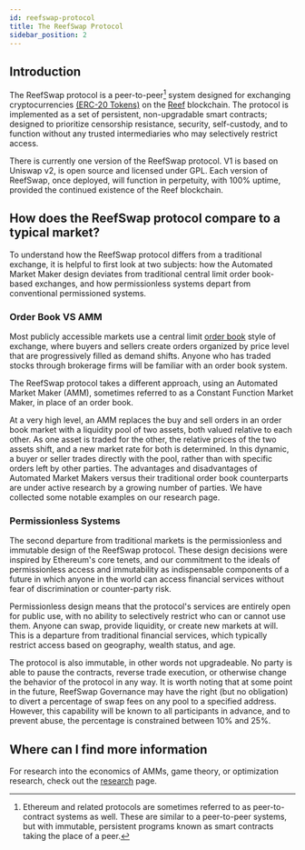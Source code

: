 ```yaml
---
id: reefswap-protocol
title: The ReefSwap Protocol
sidebar_position: 2
---
```



## Introduction

The ReefSwap protocol is a peer-to-peer[^1] system designed for exchanging cryptocurrencies [(ERC-20 Tokens)](https://ethereum.org/en/developers/docs/standards/tokens/ERC-20/) on the [Reef](https://reef.io/) blockchain. The protocol is implemented as a set of persistent, non-upgradable smart contracts; designed to prioritize censorship resistance, security, self-custody, and to function without any trusted intermediaries who may selectively restrict access.

There is currently one version of the ReefSwap protocol. V1 is based on Uniswap v2, is open source and licensed under GPL. Each version of ReefSwap, once deployed, will function in perpetuity, with 100% uptime, provided the continued existence of the Reef blockchain.

## How does the ReefSwap protocol compare to a typical market?

To understand how the ReefSwap protocol differs from a traditional exchange, it is helpful to first look at two subjects: how the Automated Market Maker design deviates from traditional central limit order book-based exchanges, and how permissionless systems depart from conventional permissioned systems.

### Order Book VS AMM

Most publicly accessible markets use a central limit [order book](https://www.investopedia.com/terms/o/order-book.asp) style of exchange, where buyers and sellers create orders organized by price level that are progressively filled as demand shifts. Anyone who has traded stocks through brokerage firms will be familiar with an order book system.

The ReefSwap protocol takes a different approach, using an Automated Market Maker (AMM), sometimes referred to as a Constant Function Market Maker, in place of an order book.

At a very high level, an AMM replaces the buy and sell orders in an order book market with a liquidity pool of two assets, both valued relative to each other. As one asset is traded for the other, the relative prices of the two assets shift, and a new market rate for both is determined. In this dynamic, a buyer or seller trades directly with the pool, rather than with specific orders left by other parties. The advantages and disadvantages of Automated Market Makers versus their traditional order book counterparts are under active research by a growing number of parties. We have collected some notable examples on our research page.

### Permissionless Systems

The second departure from traditional markets is the permissionless and immutable design of the ReefSwap protocol. These design decisions were inspired by Ethereum's core tenets, and our commitment to the ideals of permissionless access and immutability as indispensable components of a future in which anyone in the world can access financial services without fear of discrimination or counter-party risk.

Permissionless design means that the protocol's services are entirely open for public use, with no ability to selectively restrict who can or cannot use them. Anyone can swap, provide liquidity, or create new markets at will. This is a departure from traditional financial services, which typically restrict access based on geography, wealth status, and age.

The protocol is also immutable, in other words not upgradeable. No party is able to pause the contracts, reverse trade execution, or otherwise change the behavior of the protocol in any way. It is worth noting that at some point in the future, ReefSwap Governance may have the right (but no obligation) to divert a percentage of swap fees on any pool to a specified address. However, this capability will be known to all participants in advance, and to prevent abuse, the percentage is constrained between 10% and 25%.

## Where can I find more information

For research into the economics of AMMs, game theory, or optimization research, check out the [research](./research.md) page.

[^1]: Ethereum and related protocols are sometimes referred to as peer-to-contract systems as well. These are similar to a peer-to-peer systems, but with immutable, persistent programs known as smart contracts taking the place of a peer.
